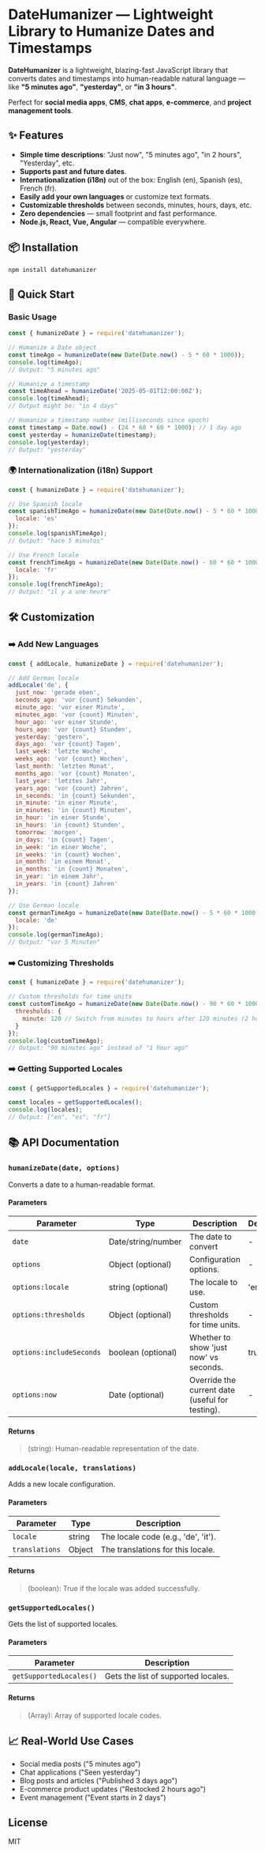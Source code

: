 <!-- [![NPM Version](https://img.shields.io/npm/v/datehumanizer.svg)](https://www.npmjs.com/package/datehumanizer) -->
<!-- [![License](https://img.shields.io/npm/l/datehumanizer.svg)](https://github.com/Anuprita579/datehumanizer/blob/main/LICENSE) -->
<!-- [![Downloads](https://img.shields.io/npm/dt/datehumanizer.svg)](https://www.npmjs.com/package/datehumanizer) -->

# DateHumanizer — Lightweight Library to Humanize Dates and Timestamps

**DateHumanizer** is a lightweight, blazing-fast JavaScript library that converts dates and timestamps into human-readable natural language — like **"5 minutes ago"**, **"yesterday"**, or **"in 3 hours"**.

Perfect for **social media apps**, **CMS**, **chat apps**, **e-commerce**, and **project management tools**.

## ✨ Features

- **Simple time descriptions**: "Just now", "5 minutes ago", "in 2 hours", "Yesterday", etc.
- **Supports past and future dates**.
- **Internationalization (i18n)** out of the box: English (en), Spanish (es), French (fr).
- **Easily add your own languages** or customize text formats.
- **Customizable thresholds** between seconds, minutes, hours, days, etc.
- **Zero dependencies** — small footprint and fast performance.
- **Node.js, React, Vue, Angular** — compatible everywhere.

## 📦 Installation

```bash
npm install datehumanizer
```

## 🚀 Quick Start

### Basic Usage

```javascript
const { humanizeDate } = require('datehumanizer');

// Humanize a Date object
const timeAgo = humanizeDate(new Date(Date.now() - 5 * 60 * 1000));
console.log(timeAgo); 
// Output: "5 minutes ago"

// Humanize a timestamp
const timeAhead = humanizeDate('2025-05-01T12:00:00Z');
console.log(timeAhead); 
// Output might be: "in 4 days"

// Humanize a timestamp number (milliseconds since epoch)
const timestamp = Date.now() - (24 * 60 * 60 * 1000); // 1 day ago
const yesterday = humanizeDate(timestamp);
console.log(yesterday); 
// Output: "yesterday"
```

### 🌍 Internationalization (i18n) Support

```javascript
const { humanizeDate } = require('datehumanizer');

// Use Spanish locale
const spanishTimeAgo = humanizeDate(new Date(Date.now() - 5 * 60 * 1000), {
  locale: 'es'
});
console.log(spanishTimeAgo); 
// Output: "hace 5 minutos"

// Use French locale
const frenchTimeAgo = humanizeDate(new Date(Date.now() - 60 * 60 * 1000), {
  locale: 'fr'
});
console.log(frenchTimeAgo); 
// Output: "il y a une heure"
```

## 🛠️ Customization
### ➡️ Add New Languages
```javascript
const { addLocale, humanizeDate } = require('datehumanizer');

// Add German locale
addLocale('de', {
  just_now: 'gerade eben',
  seconds_ago: 'vor {count} Sekunden',
  minute_ago: 'vor einer Minute',
  minutes_ago: 'vor {count} Minuten',
  hour_ago: 'vor einer Stunde',
  hours_ago: 'vor {count} Stunden',
  yesterday: 'gestern',
  days_ago: 'vor {count} Tagen',
  last_week: 'letzte Woche',
  weeks_ago: 'vor {count} Wochen',
  last_month: 'letzten Monat',
  months_ago: 'vor {count} Monaten',
  last_year: 'letztes Jahr',
  years_ago: 'vor {count} Jahren',
  in_seconds: 'in {count} Sekunden',
  in_minute: 'in einer Minute',
  in_minutes: 'in {count} Minuten',
  in_hour: 'in einer Stunde',
  in_hours: 'in {count} Stunden',
  tomorrow: 'morgen',
  in_days: 'in {count} Tagen',
  in_week: 'in einer Woche',
  in_weeks: 'in {count} Wochen',
  in_month: 'in einem Monat',
  in_months: 'in {count} Monaten',
  in_year: 'in einem Jahr',
  in_years: 'in {count} Jahren'
});

// Use German locale
const germanTimeAgo = humanizeDate(new Date(Date.now() - 5 * 60 * 1000), {
  locale: 'de'
});
console.log(germanTimeAgo); 
// Output: "vor 5 Minuten"
```

### ➡️ Customizing Thresholds

```javascript
const { humanizeDate } = require('datehumanizer');

// Custom thresholds for time units
const customTimeAgo = humanizeDate(new Date(Date.now() - 90 * 60 * 1000), {
  thresholds: {
    minute: 120 // Switch from minutes to hours after 120 minutes (2 hours)
  }
});
console.log(customTimeAgo); 
// Output: "90 minutes ago" instead of "1 hour ago"
```

### ➡️ Getting Supported Locales

```javascript
const { getSupportedLocales } = require('datehumanizer');

const locales = getSupportedLocales();
console.log(locales); 
// Output: ["en", "es", "fr"]
```

## 📚 API Documentation

### `humanizeDate(date, options)`

Converts a date to a human-readable format.

#### Parameters

| Parameter | Type | Description | Default |
|------|------|---------|-------------|
| `date` | Date/string/number | The date to convert | - |
| `options` | Object (optional) | Configuration options. | - |
| `options:locale` | string (optional) | The locale to use. | 'en' |
| `options:thresholds` | Object (optional) | Custom thresholds for time units. | - |
| `options:includeSeconds` | boolean (optional) | Whether to show 'just now' vs seconds. | true |
| `options:now` | Date (optional) | Override the current date (useful for testing). | - |

#### Returns

> (string): Human-readable representation of the date.

### `addLocale(locale, translations)`

Adds a new locale configuration.

#### Parameters

| Parameter | Type | Description | 
|------------|---------|-------------|
| `locale` | string | The locale code (e.g., 'de', 'it'). |
| `translations` | Object | The translations for this locale. | 

#### Returns

> (boolean): True if the locale was added successfully.

### `getSupportedLocales()`

Gets the list of supported locales.

#### Parameters
| Parameter | Description | 
|------------|---------|
| `getSupportedLocales()` | Gets the list of supported locales. |

#### Returns

> (Array<string>): Array of supported locale codes.


## 📈 Real-World Use Cases
- Social media posts ("5 minutes ago")
- Chat applications ("Seen yesterday")
- Blog posts and articles ("Published 3 days ago")
- E-commerce product updates ("Restocked 2 hours ago")
- Event management ("Event starts in 2 days")

## License

MIT
